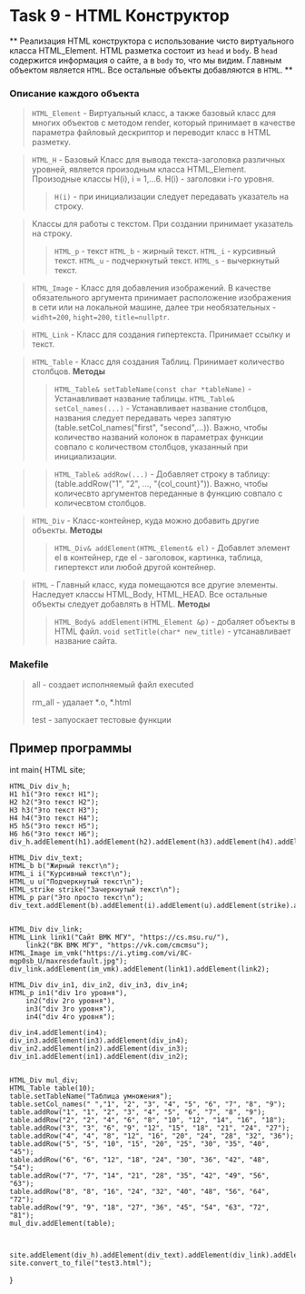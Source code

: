 # Task 9 - HTML Конструктор

** Реализация HTML конструктора с использование чисто виртуального класса HTML_Element. HTML разметка
состоит из ```head``` и ```body```. В ```head``` содержится информация о сайте, а в ```body``` то, что мы видим.
    Главным объектом является `HTML`. Все остальные объекты добавляются в `HTML`.
**

### Описание каждого объекта

>   `HTML_Element` - Виртуальный класс, а также базовый класс для многих объектов с методом render, который принимает в качестве параметра файловый дескриптор и переводит класс в HTML разметку.

>   `HTML_H` - Базовый Класс для вывода текста-заголовка различных уровней, является произодным класса HTML_Element. Произодные классы H(i), i = 1,...6. H(i) - заголовки i-го уровня.
>>  `H(i)` - при инициализации следует передавать указатель на строку.

>   Классы для работы с текстом. При создании принимает указатель на строку.
>>   `HTML_p` - текст
>>   `HTML_b` - жирный текст.
>>   `HTML_i` - курсивный текст. 
>>   `HTML_u` - подчеркнутый текст.
>>   `HTML_s` - вычеркнутый текст.

>   `HTML_Image` - Класс для добавления изображений. В качестве обязательного аргумента принимает расположение изображения в сети или на локальной машине, далее три необязательных - `widht=200`, `hight=200`, `title=nullptr`.

>   `HTML_Link` - Класс для создания гипертекста. Принимает ссылку и текст.

>   `HTML_Table` - Класс для создания Таблиц. Принимает количество столбцов.
**Методы**
>>  `HTML_Table& setTableName(const char *tableName)` - Устанавливает название таблицы.
>>  `HTML_Table& setCol_names(...)` - Устанавливает название столбцов, названия следует передавать через запятую (table.setCol_names("first", "second",...)). Важно, чтобы количество названий колонок в параметрах функции совпало с количеством столбцов, указанный при инициализации.

>>  `HTML_Table& addRow(...)` - Добавляет строку в таблицу: (table.addRow("1", "2", ..., "{col_count}")). Важно, чтобы количесвто аргументов переданные в функцию совпало с количесвтом столбцов.

>  `HTML_Div` - Класс-контейнер, куда можно добавить другие объекты.
**Методы**
>> `HTML_Div& addElement(HTML_Element& el)` - Добавлет элемент el в контейнер, где el - заголовок, картинка, таблица, гипертекст или любой другой контейнер.

> `HTML` - Главный класс, куда помещаются все другие элементы. Наследует классы HTML_Body, HTML_HEAD. Все остальные объекты следует добавлять в HTML.
**Методы**
>>  `HTML_Body& addElement(HTML_Element &p)` - добаляет объекты в HTML файл.
>> `void setTitle(char* new_title)` - утсанавливает название сайта.



### Makefile
> all - создает исполняемый файл executed
>>
> rm_all - удалает *.o, *.html
>>
> test - запуоскает тестовые функции
>>

## Пример программы
int main{
    HTML site;

    HTML_Div div_h;
    H1 h1("Это текст H1");
    H2 h2("Это текст H2");
    H3 h3("Это текст H3");
    H4 h4("Это текст H4");
    H5 h5("Это текст H5");
    H6 h6("Это текст H6");
    div_h.addElement(h1).addElement(h2).addElement(h3).addElement(h4).addElement(h5).addElement(h6);

    HTML_Div div_text;
    HTML_b b("Жирный текст\n");
    HTML_i i("Курсивный текст\n");
    HTML_u u("Подчеркнутый текст\n");
    HTML_strike strike("Зачеркнутый текст\n");
    HTML_p par("Это просто текст\n");
    div_text.addElement(b).addElement(i).addElement(u).addElement(strike).addElement(par);


    HTML_Div div_link;
    HTML_Link link1("Сайт ВМК МГУ", "https://cs.msu.ru/"),
        link2("ВК ВМК МГУ", "https://vk.com/cmcmsu");
    HTML_Image im_vmk("https://i.ytimg.com/vi/8C-mqp0sb_U/maxresdefault.jpg");
    div_link.addElement(im_vmk).addElement(link1).addElement(link2);

    HTML_Div div_in1, div_in2, div_in3, div_in4;
    HTML_p in1("div 1го уровня"),
        in2("div 2го уровня"),
        in3("div 3го уровня"),
        in4("div 4го уровня");

    div_in4.addElement(in4);
    div_in3.addElement(in3).addElement(div_in4);
    div_in2.addElement(in2).addElement(div_in3);
    div_in1.addElement(in1).addElement(div_in2);


    HTML_Div mul_div;
    HTML_Table table(10);
    table.setTableName("Таблица умножения");
    table.setCol_names(" ","1", "2", "3", "4", "5", "6", "7", "8", "9");
    table.addRow("1", "1", "2", "3", "4", "5", "6", "7", "8", "9");
    table.addRow("2", "2", "4", "6", "8", "10", "12", "14", "16", "18");
    table.addRow("3", "3", "6", "9", "12", "15", "18", "21", "24", "27");
    table.addRow("4", "4", "8", "12", "16", "20", "24", "28", "32", "36");
    table.addRow("5", "5", "10", "15", "20", "25", "30", "35", "40", "45");
    table.addRow("6", "6", "12", "18", "24", "30", "36", "42", "48", "54");
    table.addRow("7", "7", "14", "21", "28", "35", "42", "49", "56", "63");
    table.addRow("8", "8", "16", "24", "32", "40", "48", "56", "64", "72");
    table.addRow("9", "9", "18", "27", "36", "45", "54", "63", "72", "81");
    mul_div.addElement(table);



    site.addElement(div_h).addElement(div_text).addElement(div_link).addElement(div_in1).addElement(mul_div);
    site.convert_to_file("test3.html");

}